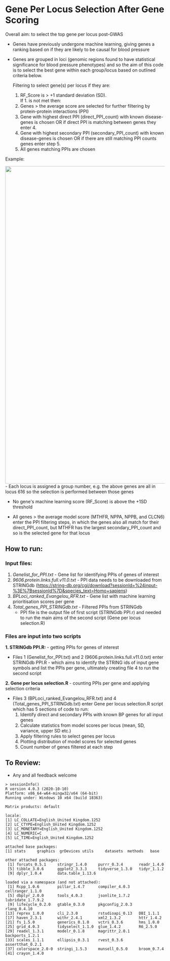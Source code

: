 # Gene Per Locus Selection After Gene Scoring

Overall aim: to select the top gene  per locus post-GWAS 
- Genes have previously undergone machine learning, giving genes a ranking based on if they are likely to be causal for blood pressure
- Genes are grouped in loci (genomic regions  found to have statistical significance for blood pressure phenotypes) and so the aim of this code is to select the best gene within each group/locus based on outlined criteria below.

  Filtering to select gene(s) per locus if they are:
  1. RF_Score is > +1 standard deviation (SD). <br />
  If 1. is not met then:
  2. Genes > the average score are selected for further filtering by protein-protein interactions (PPI)
  3. Gene with highest direct PPI (direct_PPI_count) with known disease-genes is chosen OR if direct PPI is matching between genes they enter 4.
  4. Gene with highest secondary PPI (secondary_PPI_count) with known disease-genes is chosen OR if there are still matching PPI counts genes enter step 5.
  5. All genes matching PPIs are chosen

Example:

<img align="center" src="https://i.imgur.com/wiMDoaP.png" width="1000">
<br />
- Each locus is assigned a group number, e.g. the above genes are all in locus 616 so the selection is performed between those genes<br />

- No gene's machine learning score (RF_Score) is above the +1SD threshold<br />

- All genes > the average model score (MTHFR, NPPA, NPPB, and CLCN6) enter the PPI filtering steps, in which the genes also all match for their direct_PPI_count, but MTHFR has the largest secondary_PPI_count and so is the selected gene for that locus<br />

## How to run:
### Input files:
1. *Genelist_for_PPI.txt* - Gene list for identifying PPIs of genes of interest
2. *9606.protein.links.full.v11.0.txt* - PPI data needs to be downloaded from STRINGdb (https://string-db.org/cgi/download?sessionId=%24input-%3E%7BsessionId%7D&species_text=Homo+sapiens)
3. *BPLoci_ranked_Evangelou_RFR.txt* - Gene list with machine learning prioritisation scores per gene
4. *Total_genes_PPI_STRINGdb.txt* - Filtered PPIs from STRINGdb
	- PPI file is the output file of first script (STRINGdb PPI.r) and needed to run the main aims of the second script (Gene per locus selection.R)
	
### Files are input into two scripts<br />

**1. STRINGdb PPI.R:**  - getting PPIs for genes of interest <br />
- Files 1 (Genelist_for_PPI.txt) and 2 (9606.protein.links.full.v11.0.txt) enter STRINGdb PPI.R  - which aims to identify the STRING ids of input gene symbols and list the PPIs per gene, ultimately creating file 4 to run the second script

**2. Gene per locus selection.R**  - counting PPIs per gene and applying selection criteria <br />
- Files 3 (BPLoci_ranked_Evangelou_RFR.txt) and 4 (Total_genes_PPI_STRINGdb.txt) enter Gene per locus selection.R script which has 5 sections of code to run:
	1. Identify direct and secondary PPIs with known BP genes for all input genes
	2. Calculate statistics from model scores per locus (mean, SD, variance, upper SD etc.)
	3. Apply filtering rules to select genes per locus
	4. Plotting distribution of model scores for selected genes
	5. Count number of genes filtered at each step
	
## To Review:<br />
- Any and all feedback welcome<br />


```
> sessionInfo()
R version 4.0.3 (2020-10-10)
Platform: x86_64-w64-mingw32/x64 (64-bit)
Running under: Windows 10 x64 (build 18363)

Matrix products: default

locale:
[1] LC_COLLATE=English_United Kingdom.1252 
[2] LC_CTYPE=English_United Kingdom.1252   
[3] LC_MONETARY=English_United Kingdom.1252
[4] LC_NUMERIC=C                           
[5] LC_TIME=English_United Kingdom.1252    

attached base packages:
[1] stats     graphics  grDevices utils     datasets  methods   base     

other attached packages:
 [1] forcats_0.5.1     stringr_1.4.0     purrr_0.3.4       readr_1.4.0      
 [5] tibble_3.0.6      ggplot2_3.3.3     tidyverse_1.3.0   tidyr_1.1.2      
 [9] dplyr_1.0.4       data.table_1.13.6

loaded via a namespace (and not attached):
 [1] Rcpp_1.0.6        pillar_1.4.7      compiler_4.0.3    cellranger_1.1.0 
 [5] dbplyr_2.0.0      tools_4.0.3       jsonlite_1.7.2    lubridate_1.7.9.2
 [9] lifecycle_0.2.0   gtable_0.3.0      pkgconfig_2.0.3   rlang_0.4.10     
[13] reprex_1.0.0      cli_2.3.0         rstudioapi_0.13   DBI_1.1.1        
[17] haven_2.3.1       withr_2.4.1       xml2_1.3.2        httr_1.4.2       
[21] fs_1.5.0          generics_0.1.0    vctrs_0.3.6       hms_1.0.0        
[25] grid_4.0.3        tidyselect_1.1.0  glue_1.4.2        R6_2.5.0         
[29] readxl_1.3.1      modelr_0.1.8      magrittr_2.0.1    backports_1.2.1  
[33] scales_1.1.1      ellipsis_0.3.1    rvest_0.3.6       assertthat_0.2.1 
[37] colorspace_2.0-0  stringi_1.5.3     munsell_0.5.0     broom_0.7.4      
[41] crayon_1.4.0   

```
